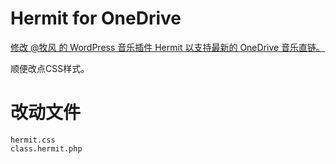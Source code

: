 # Hermit for OneDrive

[修改 @牧风 的 WordPress 音乐插件 Hermit 以支持最新的 OneDrive 音乐直链。](https://www.mrorz.com/497.html)

顺便改点CSS样式。

# 改动文件

    hermit.css
    class.hermit.php
